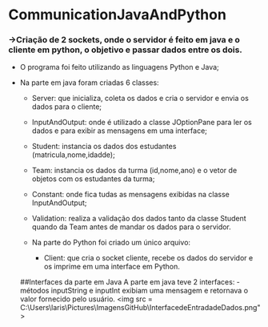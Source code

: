 # CommunicationJavaAndPython
### ->Criação de 2 sockets, onde o servidor é feito em java e o cliente em python, o objetivo e passar dados entre os dois.

- O programa foi feito utilizando as linguagens Python e Java;

- Na parte em java foram criadas 6 classes:
    - Server: que inicializa, coleta os dados e cria o servidor e envia os dados para o cliente;
    - InputAndOutput: onde é utilizado a classe JOptionPane para ler os dados e para exibir
      as mensagens em uma interface;
    - Student: instancia os dados dos estudantes (matricula,nome,idadde);
    - Team: instancia os dados da turma (id,nome,ano) e o vetor de objetos com os estudantes da turma;
    - Constant: onde fica tudas as mensagens exibidas na classe InputAndOutput;
    - Validation: realiza a validação dos dados tanto da classe Student quando da Team antes de mandar
       os dados para o servidor.
      
  - Na parte do Python foi criado um único arquivo:
      - Client: que cria o socket cliente, recebe os dados do servidor e os imprime em uma interface em Python.

  ##Interfaces da parte em Java
    A parte em java teve 2 interfaces:
      - métodos inputString e inputInt exibiam uma mensagem e retornava o valor fornecido pelo usuário.
          <img src = C:\Users\laris\Pictures\ImagensGitHub\InterfacedeEntradadeDados.png">
